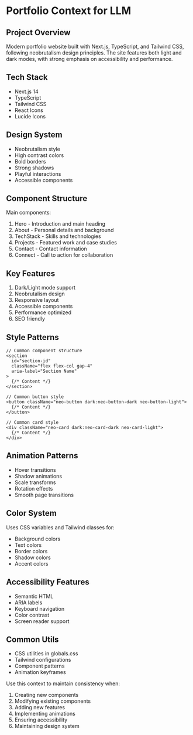 # Portfolio Context for LLM

## Project Overview

Modern portfolio website built with Next.js, TypeScript, and Tailwind CSS, following neobrutalism design principles. The site features both light and dark modes, with strong emphasis on accessibility and performance.

## Tech Stack

-   Next.js 14
-   TypeScript
-   Tailwind CSS
-   React Icons
-   Lucide Icons

## Design System

-   Neobrutalism style
-   High contrast colors
-   Bold borders
-   Strong shadows
-   Playful interactions
-   Accessible components

## Component Structure

Main components:

1. Hero - Introduction and main heading
2. About - Personal details and background
3. TechStack - Skills and technologies
4. Projects - Featured work and case studies
5. Contact - Contact information
6. Connect - Call to action for collaboration

## Key Features

1. Dark/Light mode support
2. Neobrutalism design
3. Responsive layout
4. Accessible components
5. Performance optimized
6. SEO friendly

## Style Patterns

```tsx
// Common component structure
<section
  id="section-id"
  className="flex flex-col gap-4"
  aria-label="Section Name"
>
  {/* Content */}
</section>

// Common button style
<button className="neo-button dark:neo-button-dark neo-button-light">
  {/* Content */}
</button>

// Common card style
<div className="neo-card dark:neo-card-dark neo-card-light">
  {/* Content */}
</div>
```

## Animation Patterns

-   Hover transitions
-   Shadow animations
-   Scale transforms
-   Rotation effects
-   Smooth page transitions

## Color System

Uses CSS variables and Tailwind classes for:

-   Background colors
-   Text colors
-   Border colors
-   Shadow colors
-   Accent colors

## Accessibility Features

-   Semantic HTML
-   ARIA labels
-   Keyboard navigation
-   Color contrast
-   Screen reader support

## Common Utils

-   CSS utilities in globals.css
-   Tailwind configurations
-   Component patterns
-   Animation keyframes

Use this context to maintain consistency when:

1. Creating new components
2. Modifying existing components
3. Adding new features
4. Implementing animations
5. Ensuring accessibility
6. Maintaining design system
